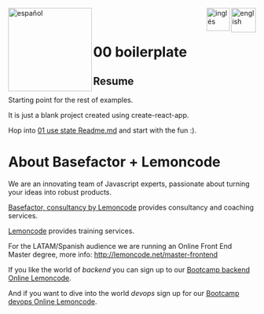 [<img align="left" src="https://images.squarespace-cdn.com/content/v1/56cdb491a3360cdd18de5e16/1536155167931-3JJ7O74IM4QP88L0RQS9/3_200.png" alt="español" width="170"/>](https://lemoncode.net/) 


[<img align="right" src="https://upload.wikimedia.org/wikipedia/commons/thumb/7/7c/Spain_flag_icon.svg/1200px-Spain_flag_icon.svg.png" alt="english" width="50"/>](https://github.com/Lemoncode/react-hooks-by-example/blob/master/00-boilerplate/Readme_es.md)
[<img align="right" src="https://assets.stickpng.com/images/580b585b2edbce24c47b2836.png" alt="inglés" width="47"/>](https://github.com/Lemoncode/react-hooks-by-example/blob/master/00-boilerplate/Readme.md)
  
<br>
<br>


# 00 boilerplate

## Resume

Starting point for the rest of examples.

It is just a blank project created using create-react-app.

Hop into [01 use state Readme.md](https://github.com/Lemoncode/react-hooks-by-example/blob/master/01-use-state/Readme.md) and start with the fun :).

# About Basefactor + Lemoncode

We are an innovating team of Javascript experts, passionate about turning your ideas into robust products.

[Basefactor, consultancy by Lemoncode](http://www.basefactor.com) provides consultancy and coaching services.

[Lemoncode](http://lemoncode.net/services/en/#en-home) provides training services.

For the LATAM/Spanish audience we are running an Online Front End Master degree, more info: http://lemoncode.net/master-frontend

If you like the world of _backend_ you can sign up to our [Bootcamp backend Online Lemoncode](https://lemoncode.net/bootcamp-backend#bootcamp-backend/inicio).

And if you want to dive into the world _devops_ sign up for our [Bootcamp devops Online Lemoncode](https://lemoncode.net/bootcamp-devops#bootcamp-devops/inicio).
